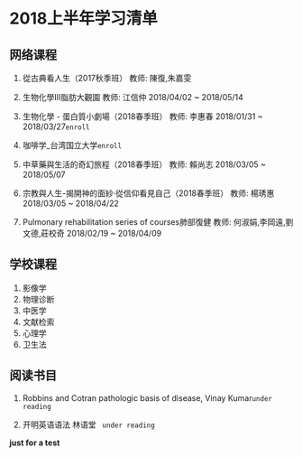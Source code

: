# 2018上半年学习清单
## 网络课程
1. 從古典看人生（2017秋季班）
教师: 陳復,朱嘉雯

2. 生物化學III脂肪大觀園
教师: 江信仲  2018/04/02 ~ 2018/05/14

3. 生物化學 - 蛋白質小劇場（2018春季班）
教师: 李惠春 2018/01/31 ~ 2018/03/27```enroll```
4. 咖啡学_台湾国立大学```enroll```

5. 中草藥與生活的奇幻旅程（2018春季班）
教师: 賴尚志 2018/03/05 ~ 2018/05/07

6. 宗教與人生-揭開神的面紗‧從信仰看見自己（2018春季班）
教师: 楊琇惠 2018/03/05 ~ 2018/04/22

7. Pulmonary rehabilitation series of courses肺部復健
教师: 何淑娟,李岡遠,劉文德,莊校奇 2018/02/19 ~ 2018/04/09

## 学校课程
1. 影像学
2. 物理诊断
3. 中医学
4. 文献检索
5. 心理学
6. 卫生法

## 阅读书目
1. Robbins and Cotran pathologic basis of disease, Vinay Kumar```under reading```

2. 开明英语语法 林语堂 ``` under reading```

**just for a test**
